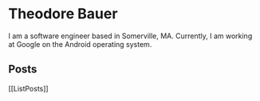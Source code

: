 # Theodore Bauer

I am a software engineer based in Somerville, MA. Currently, I am working at Google on the Android operating system.

## Posts

[[ListPosts]]
